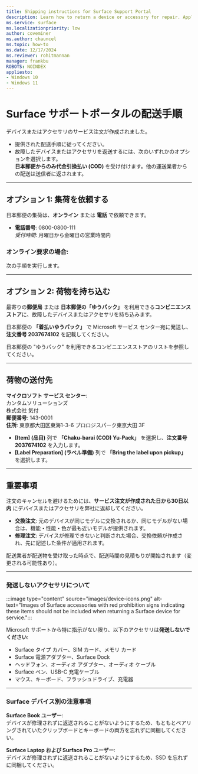 ```yaml
---
title: Shipping instructions for Surface Support Portal
description: Learn how to return a device or accessory for repair. Applies to Japan only.  
ms.service: surface  
ms.localizationpriority: low  
author: coveminer  
ms.author: chauncel  
ms.topic: how-to  
ms.date: 12/17/2024 
ms.reviewer: rohitmannan 
manager: frankbu 
ROBOTS: NOINDEX 
appliesto:  
- Windows 10  
- Windows 11   
---
```


# Surface サポートポータルの配送手順

デバイスまたはアクセサリのサービス注文が作成されました。  
- 提供された配送手順に従ってください。  
- 故障したデバイスまたはアクセサリを返送するには、次のいずれかのオプションを選択します。  
  **日本郵便からのみ代金引換払い (COD)** を受け付けます。他の運送業者からの配送は送信者に返されます。

---

## オプション 1: 集荷を依頼する

日本郵便の集荷は、**オンライン** または **電話** で依頼できます。  
- **電話番号**: 0800-0800-111  
  *受付時間*: 月曜日から金曜日の営業時間内  

### オンライン要求の場合:
次の手順を実行します。

---

## オプション 2: 荷物を持ち込む

最寄りの**郵便局** または **日本郵便の「ゆうパック」** を利用できる**コンビニエンスストア**に、故障したデバイスまたはアクセサリを持ち込みます。

日本郵便の **「着払いゆうパック」** で Microsoft サービス センター宛に発送し、**注文番号 2037674102** を記載してください。  

日本郵便の "ゆうパック" を利用できるコンビニエンスストアのリストを参照してください。

---

## 荷物の送付先

**マイクロソフト サービス センター**:  
カンタムソリューションズ  
株式会社 気付  
**郵便番号**: 143-0001  
**住所**: 東京都大田区東海1-3-6 プロロジスパーク東京大田 3F  

- **[Item] (品目)** 列で **「Chaku-barai (COD) Yu-Pack」** を選択し、**注文番号 2037674102** を入力します。  
- **[Label Preparation] (ラベル準備)** 列で **「Bring the label upon pickup」** を選択します。

---

## 重要事項

注文のキャンセルを避けるためには、**サービス注文が作成された日から30日以内** にデバイスまたはアクセサリを弊社に返却してください。

- **交換注文**: 元のデバイスが同じモデルに交換されるか、同じモデルがない場合は、機能・性能・色が最も近いモデルが提供されます。  
- **修理注文**: デバイスが修理できないと判断された場合、交換依頼が作成され、先に記述した条件が適用されます。

配送業者が配送物を受け取った時点で、配送時間の見積もりが開始されます（変更される可能性あり）。

---

### 発送しないアクセサリについて

:::image type="content" source="images/device-icons.png" alt-text="Images of Surface accessories with red prohibition signs indicating these items should not be included when returning a Surface device for service.":::

Microsoft サポートから特に指示がない限り、以下のアクセサリは**発送しないでください**:  
- Surface タイプ カバー、SIM カード、メモリ カード  
- Surface 電源アダプター、Surface Dock  
- ヘッドフォン、オーディオ アダプター、オーディオ ケーブル  
- Surface ペン、USB-C 充電ケーブル  
- マウス、キーボード、フラッシュドライブ、充電器  

---

### Surface デバイス別の注意事項

**Surface Book ユーザー**:  
デバイスが修理されずに返送されることがないようにするため、もともとペアリングされていたクリップボードとキーボードの両方を忘れずに同梱してください。  

**Surface Laptop および Surface Pro ユーザー**:  
デバイスが修理されずに返送されることがないようにするため、SSD を忘れずに同梱してください。
